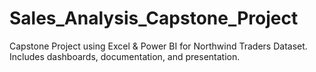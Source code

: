 # Sales_Analysis_Capstone_Project
Capstone Project using Excel &amp; Power BI for Northwind Traders Dataset. Includes dashboards, documentation, and presentation.
